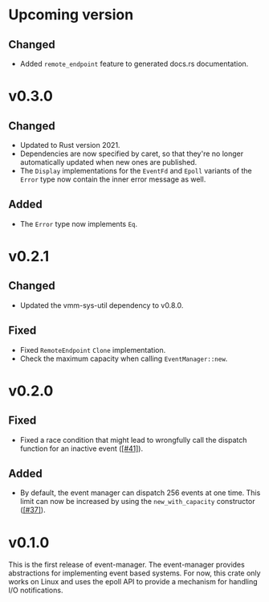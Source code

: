 # Upcoming version

## Changed

- Added `remote_endpoint` feature to generated docs.rs documentation.

# v0.3.0

## Changed

- Updated to Rust version 2021.
- Dependencies are now specified by caret, so that they're no longer
  automatically updated when new ones are published.
- The `Display` implementations for the `EventFd` and `Epoll` variants of the
  `Error` type now contain the inner error message as well.

## Added

- The `Error` type now implements `Eq`.

# v0.2.1

## Changed

- Updated the vmm-sys-util dependency to v0.8.0.

## Fixed

- Fixed `RemoteEndpoint` `Clone` implementation.
- Check the maximum capacity when calling `EventManager::new`.

# v0.2.0

## Fixed

- Fixed a race condition that might lead to wrongfully call the dispatch
  function for an inactive event
  ([[#41]](https://github.com/rust-vmm/event-manager/issues/41)).

## Added

- By default, the event manager can dispatch 256 events at one time. This limit
  can now be increased by using the `new_with_capacity` constructor
  ([[#37]](https://github.com/rust-vmm/event-manager/issues/37)).

# v0.1.0

This is the first release of event-manager.
The event-manager provides abstractions for implementing event based systems.
For now, this crate only works on Linux and uses the epoll API to provide a
mechanism for handling I/O notifications.
